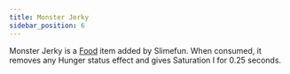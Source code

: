 ```yaml
---
title: Monster Jerky
sidebar_position: 6
---
```


Monster Jerky is a [Food](/docs/Slimefun/Food) item added by Slimefun. When consumed, it removes any Hunger status effect and gives Saturation I for 0.25 seconds.

